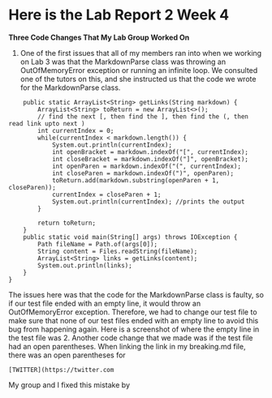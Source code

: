 # Here is the Lab Report 2 Week 4

**Three Code Changes That My Lab Group Worked On**
1. One of the first issues that all of my members ran into when we working on Lab 3 was that the MarkdownParse class was throwing an OutOfMemoryError exception or running an infinite loop. We consulted one of the tutors on this, and she instructed us that the code we wrote for the MarkdownParse class.
```public class MarkdownParse {
    public static ArrayList<String> getLinks(String markdown) {
        ArrayList<String> toReturn = new ArrayList<>();
        // find the next [, then find the ], then find the (, then read link upto next )
        int currentIndex = 0;
        while(currentIndex < markdown.length()) {
            System.out.println(currentIndex);
            int openBracket = markdown.indexOf("[", currentIndex);
            int closeBracket = markdown.indexOf("]", openBracket);
            int openParen = markdown.indexOf("(", currentIndex);
            int closeParen = markdown.indexOf(")", openParen);
            toReturn.add(markdown.substring(openParen + 1, closeParen));
            currentIndex = closeParen + 1;
            System.out.println(currentIndex); //prints the output
        }

        return toReturn;
    }
    public static void main(String[] args) throws IOException {
        Path fileName = Path.of(args[0]);
        String content = Files.readString(fileName);
        ArrayList<String> links = getLinks(content);
	    System.out.println(links);
    }
}
```
The issues here was that the code for the MarkdownParse class is faulty, so if our test file ended with an empty line, it would throw an OutOfMemoryError exception. Therefore, we had to change our test file to make sure that none of our test files ended with an empty line to avoid this bug from happening again. Here is a screenshot of where the empty line in the test file was 
2. Another code change that we made was if the test file had an open parentheses. When linking the link in my breaking.md file, there was an open parentheses for 

```[TWITTER](https://twitter.com```

My group and I fixed this mistake by
